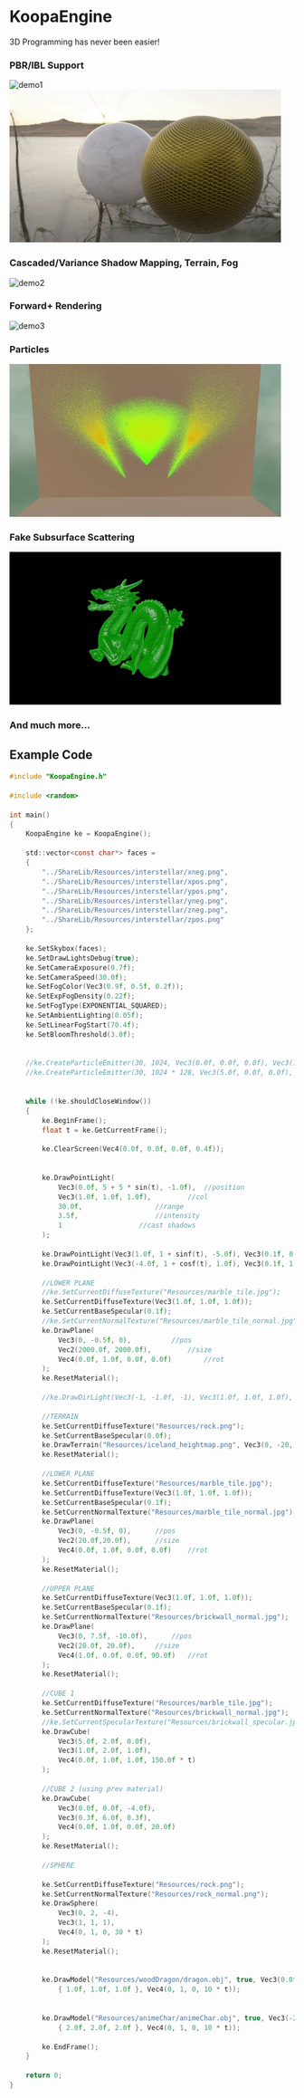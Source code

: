 # KoopaEngine

3D Programming has never been easier!

### PBR/IBL Support
![demo1](https://github.com/kai-z99/KoopaEngine/blob/master/demo/koopaEngineDemoPBR1.gif)
![demo2](https://github.com/kai-z99/KoopaEngine/blob/master/demo/koopaEngineDemoPBR2.gif)

### Cascaded/Variance Shadow Mapping, Terrain, Fog
![demo2](https://github.com/kai-z99/KoopaEngine/blob/master/demo/koopaEngineDemoGeneric.gif)

### Forward+ Rendering
![demo3](https://github.com/kai-z99/KoopaEngine/blob/master/demo/koopaEngineDemoFwdPlus.gif)

### Particles
![demo3](https://github.com/kai-z99/KoopaEngine/blob/master/demo/koopaEngineDemoParticle.gif)

### Fake Subsurface Scattering
![demo3](https://github.com/kai-z99/KoopaEngine/blob/master/demo/koopaEngineDemoSSS.gif)

### And much more...


## Example Code
```c
#include "KoopaEngine.h"

#include <random>

int main()
{
	KoopaEngine ke = KoopaEngine();

	std::vector<const char*> faces =
	{
		"../ShareLib/Resources/interstellar/xneg.png",
		"../ShareLib/Resources/interstellar/xpos.png",
		"../ShareLib/Resources/interstellar/ypos.png",
		"../ShareLib/Resources/interstellar/yneg.png",
		"../ShareLib/Resources/interstellar/zneg.png",
		"../ShareLib/Resources/interstellar/zpos.png"
	};

	ke.SetSkybox(faces);
	ke.SetDrawLightsDebug(true);
	ke.SetCameraExposure(0.7f);
	ke.SetCameraSpeed(30.0f);
	ke.SetFogColor(Vec3(0.9f, 0.5f, 0.2f));
	ke.SetExpFogDensity(0.22f);
	ke.SetFogType(EXPONENTIAL_SQUARED);
	ke.SetAmbientLighting(0.05f);
	ke.SetLinearFogStart(70.4f);
	ke.SetBloomThreshold(3.0f);

	
	//ke.CreateParticleEmitter(30, 1024, Vec3(0.0f, 0.0f, 0.0f), Vec3(1.0f, 1.0f, 1.0f), Vec4(0.0f, 0.0f, 1.0f, 0.0f));
	//ke.CreateParticleEmitter(30, 1024 * 128, Vec3(5.0f, 0.0f, 0.0f), Vec3(1.0f, 1.0f, 1.0f), Vec4(0.0f, 0.0f, 1.0f, 0.0f));
	

	while (!ke.shouldCloseWindow())
	{
		ke.BeginFrame();
		float t = ke.GetCurrentFrame();	

		ke.ClearScreen(Vec4(0.0f, 0.0f, 0.0f, 0.4f));
		
		
		ke.DrawPointLight(
			Vec3(0.0f, 5 + 5 * sin(t), -1.0f),	//position
			Vec3(1.0f, 1.0f, 1.0f),			//col
			30.0f,					//range
			3.5f,					//intensity
			1					//cast shadows
		);		
		
		ke.DrawPointLight(Vec3(1.0f, 1 + sinf(t), -5.0f), Vec3(0.1f, 0.8f, 1.0f), 50.0f, 1.0f, 1);
		ke.DrawPointLight(Vec3(-4.0f, 1 + cosf(t), 1.0f), Vec3(0.1f, 1.8f, 0.5f), 40.0f, 1.0f, 0);
		
		//LOWER PLANE
		//ke.SetCurrentDiffuseTexture("Resources/marble_tile.jpg");
		ke.SetCurrentDiffuseTexture(Vec3(1.0f, 1.0f, 1.0f));
		ke.SetCurrentBaseSpecular(0.1f);
		//ke.SetCurrentNormalTexture("Resources/marble_tile_normal.jpg");
		ke.DrawPlane(
			Vec3(0, -0.5f, 0),			//pos
			Vec2(2000.0f, 2000.0f),			//size
			Vec4(0.0f, 1.0f, 0.0f, 0.0f)		//rot
		);
		ke.ResetMaterial();

		//ke.DrawDirLight(Vec3(-1, -1.0f, -1), Vec3(1.0f, 1.0f, 1.0f), 2.0f, 1);
		
		//TERRAIN
		ke.SetCurrentDiffuseTexture("Resources/rock.png");
		ke.SetCurrentBaseSpecular(0.0f);
		ke.DrawTerrain("Resources/iceland_heightmap.png", Vec3(0, -20, 0), Vec3(0.3, 0.3, 0.3));
		ke.ResetMaterial();
		
		//LOWER PLANE
		ke.SetCurrentDiffuseTexture("Resources/marble_tile.jpg");
		ke.SetCurrentDiffuseTexture(Vec3(1.0f, 1.0f, 1.0f));
		ke.SetCurrentBaseSpecular(0.1f);
		ke.SetCurrentNormalTexture("Resources/marble_tile_normal.jpg");
		ke.DrawPlane(
			Vec3(0, -0.5f, 0),		//pos
			Vec2(20.0f,20.0f),		//size
			Vec4(0.0f, 1.0f, 0.0f, 0.0f)	//rot
		);
		ke.ResetMaterial();

		//UPPER PLANE
		ke.SetCurrentDiffuseTexture(Vec3(1.0f, 1.0f, 1.0f));
		ke.SetCurrentBaseSpecular(0.1f);
		ke.SetCurrentNormalTexture("Resources/brickwall_normal.jpg");
		ke.DrawPlane(
			Vec3(0, 7.5f, -10.0f),		//pos 
			Vec2(20.0f, 20.0f),		//size
			Vec4(1.0f, 0.0f, 0.0f, 90.0f)	//rot
		);
		ke.ResetMaterial();
								
		//CUBE 1
		ke.SetCurrentDiffuseTexture("Resources/marble_tile.jpg");
		ke.SetCurrentNormalTexture("Resources/brickwall_normal.jpg");
		//ke.SetCurrentSpecularTexture("Resources/brickwall_specular.jpg");
		ke.DrawCube(
			Vec3(5.0f, 2.0f, 0.0f),
			Vec3(1.0f, 2.0f, 1.0f),
			Vec4(0.0f, 1.0f, 1.0f, 150.0f * t)
		);
		
		//CUBE 2 (using prev material)
		ke.DrawCube(
			Vec3(0.0f, 0.0f, -4.0f),
			Vec3(0.3f, 6.0f, 0.3f),
			Vec4(0.0f, 1.0f, 0.0f, 20.0f)
		);
		ke.ResetMaterial();
					
		//SPHERE
		
		ke.SetCurrentDiffuseTexture("Resources/rock.png");
		ke.SetCurrentNormalTexture("Resources/rock_normal.png");
		ke.DrawSphere(
			Vec3(0, 2, -4),
			Vec3(1, 1, 1),
			Vec4(0, 1, 0, 30 * t)
		);
		ke.ResetMaterial();
		
		
		ke.DrawModel("Resources/woodDragon/dragon.obj", true, Vec3(0.0f, 0.45f, 0.0f),
			{ 1.0f, 1.0f, 1.0f }, Vec4(0, 1, 0, 10 * t));
		
		
		ke.DrawModel("Resources/animeChar/animeChar.obj", true, Vec3(-2.5f, -0.5f, 0.0f),
			{ 2.0f, 2.0f, 2.0f }, Vec4(0, 1, 0, 10 * t));
		
		ke.EndFrame();
	}

	return 0;
}
```

